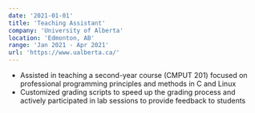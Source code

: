 ```yaml
---
date: '2021-01-01'
title: 'Teaching Assistant'
company: 'University of Alberta'
location: 'Edmonton, AB'
range: 'Jan 2021 - Apr 2021'
url: 'https://www.ualberta.ca/'
---
```


- Assisted in teaching a second-year course (CMPUT 201) focused on professional programming principles and methods in C and Linux
- Customized grading scripts to speed up the grading process and actively participated in lab sessions to provide feedback to students
